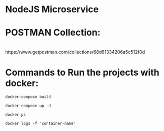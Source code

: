 # NodeJS Microservice

# POSTMAN Collection:
</br>
https://www.getpostman.com/collections/68d61334206a5c512f0d

# Commands to Run the projects with docker:

`docker-compose build`


`docker-compose up -d`


`docker ps `


`docker logs -f 'container-name' `






